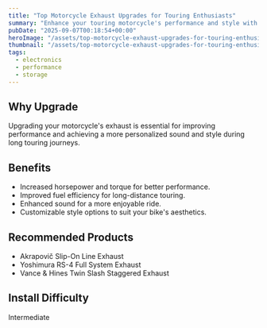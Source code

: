 ```yaml
---
title: "Top Motorcycle Exhaust Upgrades for Touring Enthusiasts"
summary: "Enhance your touring motorcycle's performance and style with top exhaust upgrades."
pubDate: "2025-09-07T00:18:54+00:00"
heroImage: "/assets/top-motorcycle-exhaust-upgrades-for-touring-enthusiasts-hero.jpg"
thumbnail: "/assets/top-motorcycle-exhaust-upgrades-for-touring-enthusiasts-thumb.jpg"
tags:
  - electronics
  - performance
  - storage
---
```


<h2>Why Upgrade</h2>
<p>Upgrading your motorcycle's exhaust is essential for improving performance and achieving a more personalized sound and style during long touring journeys.</p>
<h2>Benefits</h2>
<ul>
  <li>Increased horsepower and torque for better performance.</li>
  <li>Improved fuel efficiency for long-distance touring.</li>
  <li>Enhanced sound for a more enjoyable ride.</li>
  <li>Customizable style options to suit your bike's aesthetics.</li>
</ul>
<h2>Recommended Products</h2>
<ul>
  <li>Akrapovič Slip-On Line Exhaust</li>
  <li>Yoshimura RS-4 Full System Exhaust</li>
  <li>Vance & Hines Twin Slash Staggered Exhaust</li>
</ul>
<h2>Install Difficulty</h2>
<p>Intermediate</p>
